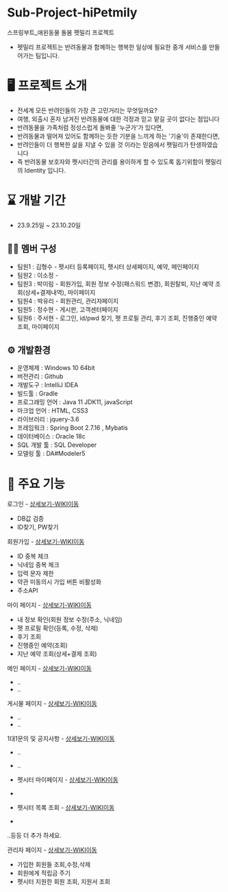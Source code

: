 # Sub-Project-hiPetmily
스프링부트_애왼동물 돌봄 펫밀리 프로젝트

- 펫밀리 프로젝트는 반려동물과 함께하는 행복한 일상에 필요한 중개 서비스를 만들어가는 팀입니다. 


# 🖥️ 프로젝트 소개
- 전세계 모든 반려인들의 가장 큰 고민거리는 무엇일까요?
- 여행, 외출시 혼자 남겨진 반려동물에 대한 걱정과 믿고 맡길 곳이 없다는 점입니다
- 반려동물을 가족처럼 정성스럽게 돌봐줄 '누군가'가 있다면,
- 반려동물과 떨어져 있어도 함께하는 듯한 기분을 느끼게 하는 '기술'이 존재한다면,
- 반려인들이 더 행복한 삶을 지낼 수 있을 것 이라는 믿음에서 펫밀리가 탄생하였습니다
- 즉 반려동물 보호자와 펫시터간의 관리를 용이하게 할 수 있도록 돕기위함이 펫밀리의 Identity 입니다.



# ⌛ 개발 기간
- 23.9.25일 ~ 23.10.20일

## 🤼‍♀️ 멤버 구성
- 팀원1 : 김형수 - 펫시터 등록페이지, 펫시터 상세페이지, 예약, 메인페이지
- 팀원2 : 이소정 - 
- 팀원3 : 박미림 - 회원가입, 회원 정보 수정(패스워드 변경), 회원탈퇴, 지난 예약 조회(상세+결제내역), 마이페이지
- 팀원4 : 박유리 - 회원관리, 관리자페이지
- 팀원5 : 정수현 - 게시판, 고객센터페이지
- 팀원6 : 주서현 - 로그인, id/pwd 찾기, 펫 프로필 관리, 후기 조회, 진행중인 예약 조회, 마이페이지

## ⚙️ 개발환경
- 운영체제 : Windows 10 64bit
- 버전관리 : Github
- 개발도구 : IntelliJ IDEA
- 빌드툴 : Gradle
- 프로그래밍 언어 : Java 11 JDK11, javaScript
- 마크업 언어 : HTML, CSS3
- 라이브러리 : jquery-3.6
- 프레임워크 : Spring Boot 2.7.16 , Mybatis
- 데이터베이스 : Oracle 18c
- SQL 개발 툴 : SQL Developer
- 모델링 툴 : DA#Modeler5

# 📌 주요 기능
로그인 - [상세보기-WIKI이동](https://github.com/HI-PETMILY/hiPetmily/wiki/%EC%A3%BC%EC%9A%94%EA%B8%B0%EB%8A%A5(Login))
- DB값 검증
- ID찾기, PW찾기

회원가입 - [상세보기-WIKI이동](https://github.com/HI-PETMILY/hiPetmily/wiki/%EC%A3%BC%EC%9A%94%EA%B8%B0%EB%8A%A5%EC%86%8C%EA%B0%9C(Member))
- ID 중복 체크
- 닉네임 중복 체크
- 입력 문자 제한
- 약관 미동의시 가입 버튼 비활성화
- 주소API

마이 페이지 - [상세보기-WIKI이동](https://github.com/HI-PETMILY/hiPetmily/wiki/%EC%A3%BC%EC%9A%94%EA%B8%B0%EB%8A%A5%EC%86%8C%EA%B0%9C())
- 내 정보 확인(회원 정보 수정(주소, 닉네임)
- 펫 프로필 확인(등록, 수정, 삭제)
- 후기 조회
- 진행중인 예약(조회)
- 지난 예약 조회(상세+결제 조회)


메인 페이지 - [상세보기-WIKI이동](https://github.com/HI-PETMILY/hiPetmily/wiki/%EC%A3%BC%EC%9A%94%EA%B8%B0%EB%8A%A5())
- ..
- ..

게시물 페이지 - [상세보기-WIKI이동](https://github.com/HI-PETMILY/hiPetmily/wiki/%EC%A3%BC%EC%9A%94-%EA%B8%B0%EB%8A%A5-%EC%86%8C%EA%B0%9C())
- ..
- ..

1대1문의 및 공지사항 - [상세보기-WIKI이동](https://github.com/HI-PETMILY/hiPetmily/wiki/%EC%A3%BC%EC%9A%94%EA%B8%B0%EB%8A%A5(5))
- ..
- ..

- 펫시터 마이페이지 -  [상세보기-WIKI이동](https://github.com/HI-PETMILY/hiPetmily/wiki/%EC%A3%BC%EC%9A%94%EA%B8%B0%EB%8A%A5%EC%86%8C%EA%B0%9C())

- 

- 펫시터 목록 조회 -  [상세보기-WIKI이동](https://github.com/HI-PETMILY/hiPetmily/wiki/%EC%A3%BC%EC%9A%94%EA%B8%B0%EB%8A%A5%EC%86%8C%EA%B0%9C())

- 
..등등 더 추가 하세요.

관리자 페이지 - [상세보기-WIKI이동](https://github.com/HI-PETMILY/hiPetmily/wiki/%EC%A3%BC%EC%9A%94%EA%B8%B0%EB%8A%A5(admin))
- 가입한 회원들 조회,수정,삭제
- 회원에게 적립금 주기
- 펫시터 지원한 회원 조회, 지원서 조회


